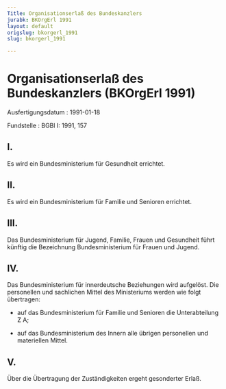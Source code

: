 ```yaml
---
Title: Organisationserlaß des Bundeskanzlers
jurabk: BKOrgErl 1991
layout: default
origslug: bkorgerl_1991
slug: bkorgerl_1991

---
```


# Organisationserlaß des Bundeskanzlers (BKOrgErl 1991)

Ausfertigungsdatum
:   1991-01-18

Fundstelle
:   BGBl I: 1991, 157



## I.

Es wird ein Bundesministerium für Gesundheit errichtet.


## II.

Es wird ein Bundesministerium für Familie und Senioren errichtet.


## III.

Das Bundesministerium für Jugend, Familie, Frauen und Gesundheit führt
künftig die Bezeichnung Bundesministerium für Frauen und Jugend.


## IV.

Das Bundesministerium für innerdeutsche Beziehungen wird aufgelöst.
Die personellen und sachlichen Mittel des Ministeriums werden wie
folgt übertragen:

-   auf das Bundesministerium für Familie und Senioren die Unterabteilung
    Z A;


-   auf das Bundesministerium des Innern alle übrigen personellen und
    materiellen Mittel.





## V.

Über die Übertragung der Zuständigkeiten ergeht gesonderter Erlaß.

